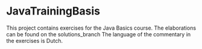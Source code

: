 # JavaTrainingBasis
This project contains exercises for the Java Basics course. The elaborations can be found on the solutions_branch The language of the commentary in the exercises is Dutch.
